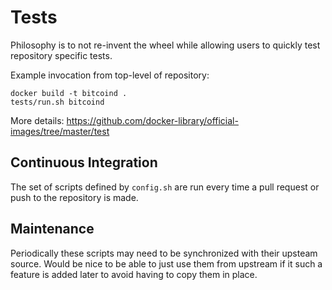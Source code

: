 # Tests

Philosophy is to not re-invent the wheel while allowing users to quickly test repository specific tests.

Example invocation from top-level of repository:

    docker build -t bitcoind .
    tests/run.sh bitcoind

More details: https://github.com/docker-library/official-images/tree/master/test

## Continuous Integration

The set of scripts defined by `config.sh` are run every time a pull request or push to the repository is made.

## Maintenance

Periodically these scripts may need to be synchronized with their upsteam source.  Would be nice to be able to just use them from upstream if it such a feature is added later to avoid having to copy them in place.
